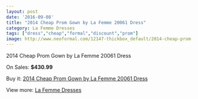 ```yaml
---
layout: post
date: '2016-09-08'
title: "2014 Cheap Prom Gown by La Femme 20061 Dress"
category: La Femme Dresses
tags: ["dress","cheap","formal","discount","prom"]
image: http://www.neoformal.com/12147-thickbox_default/2014-cheap-prom-gown-by-la-femme-20061-dress.jpg
---
```

2014 Cheap Prom Gown by La Femme 20061 Dress

On Sales: **$430.99**
<a href="https://www.neoformal.com/en/la-femme-dresses-2014/4327-2014-cheap-prom-gown-by-la-femme-20061-dress.html"><amp-img layout="responsive" width="600" height="600" src="//www.neoformal.com/12147-thickbox_default/2014-cheap-prom-gown-by-la-femme-20061-dress.jpg" alt="2014 Cheap Prom Gown by La Femme 20061 Dress 0" /></a>
<a href="https://www.neoformal.com/en/la-femme-dresses-2014/4327-2014-cheap-prom-gown-by-la-femme-20061-dress.html"><amp-img layout="responsive" width="600" height="600" src="//www.neoformal.com/12148-thickbox_default/2014-cheap-prom-gown-by-la-femme-20061-dress.jpg" alt="2014 Cheap Prom Gown by La Femme 20061 Dress 1" /></a>
<a href="https://www.neoformal.com/en/la-femme-dresses-2014/4327-2014-cheap-prom-gown-by-la-femme-20061-dress.html"><amp-img layout="responsive" width="600" height="600" src="//www.neoformal.com/12149-thickbox_default/2014-cheap-prom-gown-by-la-femme-20061-dress.jpg" alt="2014 Cheap Prom Gown by La Femme 20061 Dress 2" /></a>
<a href="https://www.neoformal.com/en/la-femme-dresses-2014/4327-2014-cheap-prom-gown-by-la-femme-20061-dress.html"><amp-img layout="responsive" width="600" height="600" src="//www.neoformal.com/12150-thickbox_default/2014-cheap-prom-gown-by-la-femme-20061-dress.jpg" alt="2014 Cheap Prom Gown by La Femme 20061 Dress 3" /></a>
<a href="https://www.neoformal.com/en/la-femme-dresses-2014/4327-2014-cheap-prom-gown-by-la-femme-20061-dress.html"><amp-img layout="responsive" width="600" height="600" src="//www.neoformal.com/12151-thickbox_default/2014-cheap-prom-gown-by-la-femme-20061-dress.jpg" alt="2014 Cheap Prom Gown by La Femme 20061 Dress 4" /></a>

Buy it: [2014 Cheap Prom Gown by La Femme 20061 Dress](https://www.neoformal.com/en/la-femme-dresses-2014/4327-2014-cheap-prom-gown-by-la-femme-20061-dress.html "2014 Cheap Prom Gown by La Femme 20061 Dress")

View more: [La Femme Dresses](https://www.neoformal.com/en/56-la-femme-dresses-2014 "La Femme Dresses")